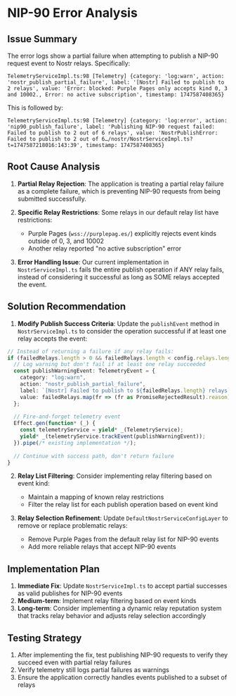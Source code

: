# NIP-90 Error Analysis

## Issue Summary

The error logs show a partial failure when attempting to publish a NIP-90 request event to Nostr relays. Specifically:

```
TelemetryServiceImpl.ts:98 [Telemetry] {category: 'log:warn', action: 'nostr_publish_partial_failure', label: '[Nostr] Failed to publish to 2 relays', value: 'Error: blocked: Purple Pages only accepts kind 0, 3 and 10002., Error: no active subscription', timestamp: 1747587408365}
```

This is followed by:

```
TelemetryServiceImpl.ts:98 [Telemetry] {category: 'log:error', action: 'nip90_publish_failure', label: 'Publishing NIP-90 request failed: Failed to publish to 2 out of 6 relays', value: 'NostrPublishError: Failed to publish to 2 out of 6…/nostr/NostrServiceImpl.ts?t=1747587218016:143:39', timestamp: 1747587408365}
```

## Root Cause Analysis

1. **Partial Relay Rejection**: The application is treating a partial relay failure as a complete failure, which is preventing NIP-90 requests from being submitted successfully.

2. **Specific Relay Restrictions**: Some relays in our default relay list have restrictions:
   - Purple Pages (`wss://purplepag.es/`) explicitly rejects event kinds outside of 0, 3, and 10002
   - Another relay reported "no active subscription" error

3. **Error Handling Issue**: Our current implementation in `NostrServiceImpl.ts` fails the entire publish operation if ANY relay fails, instead of considering it successful as long as SOME relays accepted the event.

## Solution Recommendation

1. **Modify Publish Success Criteria**: Update the `publishEvent` method in `NostrServiceImpl.ts` to consider the operation successful if at least one relay accepts the event:

```typescript
// Instead of returning a failure if any relay fails:
if (failedRelays.length > 0 && failedRelays.length < config.relays.length) {
  // Log warning but don't fail if at least one relay succeeded
  const publishWarningEvent: TelemetryEvent = {
    category: "log:warn",
    action: "nostr_publish_partial_failure",
    label: `[Nostr] Failed to publish to ${failedRelays.length} relays`,
    value: failedRelays.map(fr => (fr as PromiseRejectedResult).reason).join(", ")
  };
  
  // Fire-and-forget telemetry event
  Effect.gen(function* (_) {
    const telemetryService = yield* _(TelemetryService);
    yield* _(telemetryService.trackEvent(publishWarningEvent));
  }).pipe(/* existing implementation */);
  
  // Continue with success path, don't return failure
}
```

2. **Relay List Filtering**: Consider implementing relay filtering based on event kind:
   - Maintain a mapping of known relay restrictions
   - Filter the relay list for each publish operation based on event kind

3. **Relay Selection Refinement**: Update `DefaultNostrServiceConfigLayer` to remove or replace problematic relays:
   - Remove Purple Pages from the default relay list for NIP-90 events
   - Add more reliable relays that accept NIP-90 events

## Implementation Plan

1. **Immediate Fix**: Update `NostrServiceImpl.ts` to accept partial successes as valid publishes for NIP-90 events
2. **Medium-term**: Implement relay filtering based on event kinds
3. **Long-term**: Consider implementing a dynamic relay reputation system that tracks relay behavior and adjusts relay selection accordingly

## Testing Strategy

1. After implementing the fix, test publishing NIP-90 requests to verify they succeed even with partial relay failures
2. Verify telemetry still logs partial failures as warnings
3. Ensure the application correctly handles events published to a subset of relays
